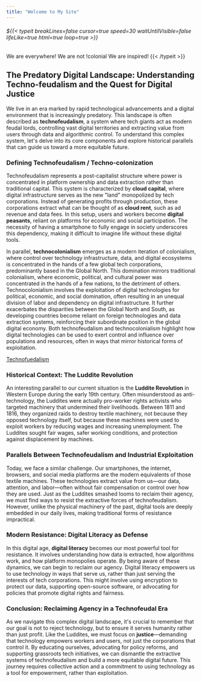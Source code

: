 ```yaml
---
title: "Welcome to My Site"
---
```


###### ${{< typeit breakLines=false cursor=true speed=30 waitUntilVisible=false lifeLike=true html=true loop=true >}}
We are everywhere!
We are not !colonial
We are inspired!
{{< /typeit >}}

## The Predatory Digital Landscape: Understanding Techno-feudalism and the Quest for Digital Justice

We live in an era marked by rapid technological advancements and a digital environment that is increasingly predatory. This landscape is often described as **technofeudalism**, a system where tech giants act as modern feudal lords, controlling vast digital territories and extracting value from users through data and algorithmic control. To understand this complex system, let's delve into its core components and explore historical parallels that can guide us toward a more equitable future.

### Defining Technofeudalism / Techno-colonization

Technofeudalism represents a post-capitalist structure where power is concentrated in platform ownership and data extraction rather than traditional capital. This system is characterized by **cloud capital**, where digital infrastructure serves as the new "land" monopolized by tech corporations. Instead of generating profits through production, these corporations extract what can be thought of as **cloud rent**, such as ad revenue and data fees. In this setup, users and workers become **digital peasants**, reliant on platforms for economic and social participation. The necessity of having a smartphone to fully engage in society underscores this dependency, making it difficult to imagine life without these digital tools.

In parallel, **technocolonialism** emerges as a modern iteration of colonialism, where control over technology infrastructure, data, and digital ecosystems is concentrated in the hands of a few global tech corporations, predominantly based in the Global North. This domination mirrors traditional colonialism, where economic, political, and cultural power was concentrated in the hands of a few nations, to the detriment of others. Technocolonialism involves the exploitation of digital technologies for political, economic, and social domination, often resulting in an unequal division of labor and dependency on digital infrastructure. It further exacerbates the disparities between the Global North and South, as developing countries become reliant on foreign technologies and data extraction systems, reinforcing their subordinate position in the global digital economy. Both technofeudalism and technocolonialism highlight how digital technologies can be used to exert control and influence over populations and resources, often in ways that mirror historical forms of exploitation.

[Technofuedalism](https://m.youtube.com/watch?v=hNblIGVKgks)
### Historical Context: The Luddite Revolution

An interesting parallel to our current situation is the **Luddite Revolution** in Western Europe during the early 19th century. Often misunderstood as anti-technology, the Luddites were actually pro-worker rights activists who targeted machinery that undermined their livelihoods. Between 1811 and 1816, they organized raids to destroy textile machinery, not because they opposed technology itself, but because these machines were used to exploit workers by reducing wages and increasing unemployment. The Luddites sought fair wages, safer working conditions, and protection against displacement by machines.

### Parallels Between Technofeudalism and Industrial Exploitation

Today, we face a similar challenge. Our smartphones, the internet, browsers, and social media platforms are the modern equivalents of those textile machines. These technologies extract value from us—our data, attention, and labor—often without fair compensation or control over how they are used. Just as the Luddites smashed looms to reclaim their agency, we must find ways to resist the extractive forces of technofeudalism. However, unlike the physical machinery of the past, digital tools are deeply embedded in our daily lives, making traditional forms of resistance impractical.

### Modern Resistance: Digital Literacy as Defense

In this digital age, **digital literacy** becomes our most powerful tool for resistance. It involves understanding how data is extracted, how algorithms work, and how platform monopolies operate. By being aware of these dynamics, we can begin to reclaim our agency. Digital literacy empowers us to use technology in ways that serve us, rather than just serving the interests of tech corporations. This might involve using encryption to protect our data, supporting open-source software, or advocating for policies that promote digital rights and fairness.

### Conclusion: Reclaiming Agency in a Technofeudal Era

As we navigate this complex digital landscape, it's crucial to remember that our goal is not to reject technology, but to ensure it serves humanity rather than just profit. Like the Luddites, we must focus on **justice**—demanding that technology empowers workers and users, not just the corporations that control it. By educating ourselves, advocating for policy reforms, and supporting grassroots tech initiatives, we can dismantle the extractive systems of technofeudalism and build a more equitable digital future. This journey requires collective action and a commitment to using technology as a tool for empowerment, rather than exploitation.

